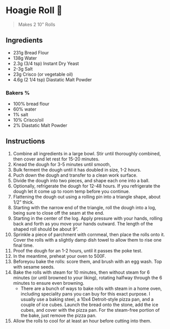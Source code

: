 # Hoagie Roll 🥖

> Makes 2 10" Rolls

## Ingredients

* 231g Bread Flour
* 138g Water
* 2.3g (3/4 tsp) Instant Dry Yeast
* 2-3g Salt
* 23g Crisco (or vegetable oil)
* 4.6g (2 1/4 tsp) Diastatic Malt Powder

### Bakers %

* 100% bread flour
* 60% water
* 1% salt
* 10% Crisco/oil
* 2% Diastatic Malt Powder

## Instructions 

1. Combine all ingredients in a large bowl. Stir until thoroughly combined, then cover and let rest for 15-20 minutes.
1. Knead the dough for 3-5 minutes until smooth, 
1. Bulk ferment the dough until it has doubled in size, 1-2 hours.
1. Puch down the dough and transfer to a clean work surface. 
1. Divide the dough into two pieces, and shape each one into a ball. 
1. Optionally, refrigerate the dough for 12-48 hours. If you refrigerate the dough let it come up to room temp before you continue.
1. Flattening the dough out using a rolling pin into a triangle shape, about 1/2” thick.
1. Starting with the narrow end of the triangle, roll the dough into a log, being sure to close off the seam at the end.
1. Starting in the center of the log. Apply pressure with your hands, rolling back and forth as you move your hands outward. The length of the shaped roll should be about 9”.
1. Sprinkle a piece of parchment with cornmeal, then place the rolls onto it. Cover the rolls with a slightly damp dish towel to allow them to rise one final time.
1. Proof the dough for an 1-2 hours, until it passes the poke test.
1. In the meantime, preheat your oven to 500F.
1. Beforeyou bake the rolls: score them, and brush with an egg wash. Top with sesame seeds.
1. Bake the rolls with steam for 10 minutes, then without steam for 6 minutes (or until browned to your liking), rotating halfway through the 6 minutes to ensure even browning.
    * There are a bunch of ways to bake rolls with steam in a home oven, including speciality pans you can buy for this exact purpose. I usually use a baking steel, a 10x4 Detroit-style pizza pan, and a couple of ice cubes. Launch the bread onto the stone, add the ice cubes, and cover with the pizza pan. For the steam-free portion of the bake, just remove the pizza pan.
1. Allow the rolls to cool for at least an hour before cutting into them.
